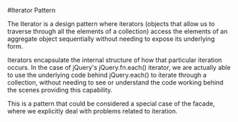 #Iterator Pattern

The Iterator is a design pattern where iterators (objects that allow us to traverse through all the elements of a collection) access the elements of an aggregate object sequentially without needing to expose its underlying form.

Iterators encapsulate the internal structure of how that particular iteration occurs. In the case of jQuery's jQuery.fn.each() iterator, we are actually able to use the underlying code behind jQuery.each() to iterate through a collection, without needing to see or understand the code working behind the scenes providing this capability.

This is a pattern that could be considered a special case of the facade, where we explicitly deal with problems related to iteration.